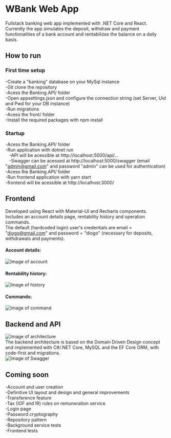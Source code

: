 # WBank Web App
Fullstack banking web app implemented with .NET Core and React.
Currently the app simulates  the deposit, withdraw and payment functionalities of a bank account and rentabilizes the balance on a daily basis. 

## How to run
### First time setup
-Create a "banking" database on your MySql instance\
-Git clone the repository\
-Acess the Banking.API/ folder\
-Open appsettings.json and configure the connection string (set Server, Uid and Pwd for your DB instance)\
-Run migrations\
-Acess the front/ folder\
-Install the required packages with npm install

### Startup
-Acess the Banking.API/ folder\
-Run application with dotnet run\
&nbsp;&nbsp;&nbsp;-API will be acessible at http://localhost:5000/api/... \
&nbsp;&nbsp;&nbsp;-Swagger can be acessed at http://localhost:5000/swagger (email "admin@gmail.com" and password "admin" can be used for authentication)\
-Acess the Banking.API/ folder\
-Run frontend application with yarn start\
 -frontend will be acessible at http://localhost:3000/

## Frontend
Developed using React with Material-UI and Recharts components.\
Includes an account details page, rentability history and operation commands.\
The default (hardcoded login) user's credentials are email = "diogo@gmail.com" and password = "diogo" (necessary for deposits, withdrawals and payments).
#### Account details:
![Image of account](https://user-images.githubusercontent.com/51866503/87248647-05ebc300-c431-11ea-910e-0c8ffccfa427.PNG)
#### Rentability history:
![Image of history](https://user-images.githubusercontent.com/51866503/87248654-0dab6780-c431-11ea-8752-8d3306abf983.PNG)
#### Commands:
![Image of command](https://user-images.githubusercontent.com/51866503/87248657-113eee80-c431-11ea-91cb-4f92a8a529f2.PNG)

## Backend and API
![Image of architecture](https://user-images.githubusercontent.com/51866503/87249343-f53d4c00-c434-11ea-8148-aa8a27ce055b.PNG)  
The backend architecture is based on the Domain Driven Design concept and implemented with C#/.NET Core, MySQL and the EF Core ORM, with code-first and migrations.\
![Image of Swagger](https://user-images.githubusercontent.com/51866503/87248595-a42b5900-c430-11ea-9dd9-45e66a0bf8f7.PNG)

## Coming soon
-Account and user creation\
-Definitive UI layout and design and general improvements\
-Transference feature\
-Tax (IOF and IR) rules on remuneration service\
-Login page\
-Password cryptography\
-Repository pattern\
-Background service tests\
-Frontend tests
